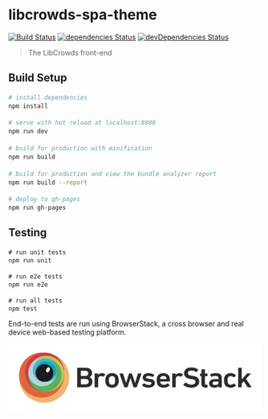 # libcrowds-spa-theme

[![Build Status](https://travis-ci.org/LibCrowds/libcrowds-spa-theme.svg?branch=master)](https://travis-ci.org/LibCrowds/libcrowds-spa-theme)
[![dependencies Status](https://david-dm.org/LibCrowds/libcrowds-spa-theme/status.svg)](https://david-dm.org/LibCrowds/libcrowds-spa-theme)
[![devDependencies Status](https://david-dm.org/LibCrowds/libcrowds-spa-theme/dev-status.svg)](https://david-dm.org/LibCrowds/libcrowds-spa-theme?type=dev)

> The LibCrowds front-end

## Build Setup

``` bash
# install dependencies
npm install

# serve with hot reload at localhost:8080
npm run dev

# build for production with minification
npm run build

# build for production and view the bundle analyzer report
npm run build --report

# deploy to gh-pages
npm run gh-pages
```

## Testing

```
# run unit tests
npm run unit

# run e2e tests
npm run e2e

# run all tests
npm test
```

End-to-end tests are run using BrowserStack, a cross browser and real device web-based testing platform.

[![BrowserStack Logo](browserstack-logo.png)](https://www.browserstack.com)
